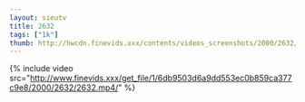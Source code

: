 ```yaml
--- 
layout: sieutv
title: 2632
tags: ["1k"]
thumb: http://hwcdn.finevids.xxx/contents/videos_screenshots/2000/2632/preview.mp4.jpg
---
```

{% include video src="http://www.finevids.xxx/get_file/1/6db9503d6a9dd553ec0b859ca377c9e8/2000/2632/2632.mp4/" %} 
